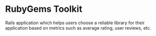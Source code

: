 # RubyGems Toolkit

Rails application which helps users choose a reliable library for their application based on metrics such as average rating, user reviews, etc.
